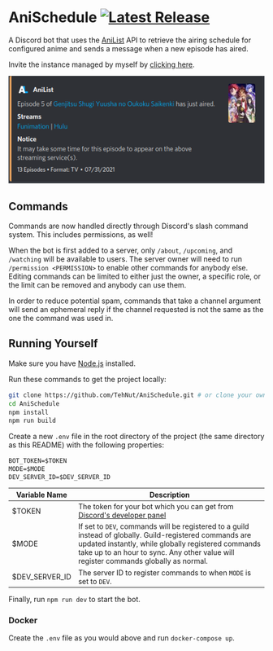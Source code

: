 # AniSchedule [![Latest Release](https://img.shields.io/github/v/release/TehNut/AniSchedule?color=%233DB4F2&label=release&style=flat-square)](https://github.com/TehNut/AniSchedule/releases/latest)

A Discord bot that uses the [AniList](https://anilist.co) API to retrieve the airing schedule for configured anime and
sends a message when a new episode has aired.

Invite the instance managed by myself by [clicking here](https://discord.com/api/oauth2/authorize?client_id=872994081498882118&permissions=51539610624&scope=bot%20applications.commands).

![Example Announcement](./img/preview_announcement.png)

## Commands

Commands are now handled directly through Discord's slash command system. This includes permissions, as well! 

When the bot is first added to a server, only `/about`, `/upcoming`, and `/watching` will be available to users. The server owner will need to run `/permission <PERMISSION>` to enable other commands for anybody else. Editing commands can be limited to either just the owner, a specific role, or the limit can be removed and anybody can use them. 

In order to reduce potential spam, commands that take a channel argument will send an ephemeral reply if the channel requested is not the same as the one the command was used in.

## Running Yourself

Make sure you have [Node.js](https://nodejs.org/) installed.

Run these commands to get the project locally:

```sh
git clone https://github.com/TehNut/AniSchedule.git # or clone your own fork
cd AniSchedule
npm install
npm run build
```

Create a new `.env` file in the root directory of the project (the same directory as this README) with the following properties:

```
BOT_TOKEN=$TOKEN
MODE=$MODE
DEV_SERVER_ID=$DEV_SERVER_ID
```

| Variable Name  | Description                                                                                                                                                                                                                                             |
|----------------|---------------------------------------------------------------------------------------------------------------------------------------------------------------------------------------------------------------------------------------------------------|
| $TOKEN         | The token for your bot which you can get from [Discord's developer panel](https://discordapp.com/developers/)                                                                                                                                           |
| $MODE          | If set to `DEV`, commands will be registered to a guild instead of globally. Guild-registered commands are updated instantly, while globally registered commands take up to an hour to sync. Any other value will register commands globally as normal. |
| $DEV_SERVER_ID | The server ID to register commands to when `MODE` is set to `DEV`.                                                                                                                                                                                      |

Finally, run `npm run dev` to start the bot.

### Docker

Create the `.env` file as you would above and run `docker-compose up`. 